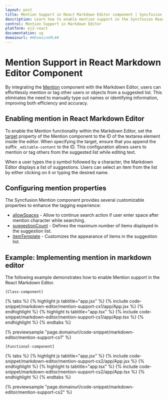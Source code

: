 ```yaml
---
layout: post
title: Mention Support in React Markdown Editor component | Syncfusion
description: Learn how to enable mention support in the Syncfusion React Markdown Editor component of Syncfusion Essential JS 2 and more.
control: Mention Support in Markdown Editor
platform: ej2-react
documentation: ug
domainurl: ##DomainURL##
---
```


# Mention Support in React Markdown Editor Component

By integrating the [Mention](https://ej2.syncfusion.com/react/documentation/mention/getting-started/) component with the Markdown Editor, users can effortlessly mention or tag other users or objects from a suggested list. This eliminates the need to manually type out names or identifying information, improving both efficiency and accuracy.

## Enabling mention in React Markdown Editor

To enable the Mention functionality within the Markdown Editor, set the [target](https://ej2.syncfusion.com/react/documentation/api/mention/#target)  property of the Mention component to the ID of the textarea element inside the editor. When specifying the target, ensure that you append the suffix `_editable-content` to the ID. This configuration allows users to mention or tag others from the suggested list while editing text.

When a user types the `@` symbol followed by a character, the Markdown Editor displays a list of suggestions. Users can select an item from the list by either clicking on it or typing the desired name.

## Configuring mention properties

The Syncfusion Mention component provides several customizable properties to enhance the tagging experience:

* [allowSpaces](https://ej2.syncfusion.com/react/documentation/api/mention/#allowspaces) - Allow to continue search action if user enter space after mention character while searching.
* [suggestionCount](https://ej2.syncfusion.com/react/documentation/api/mention/#suggestioncount) - Defines the maximum number of items displayed in the suggestion list.
* [itemTemplate](https://ej2.syncfusion.com/react/documentation/api/mention/#itemtemplate) - Customizes the appearance of items in the suggestion list.

## Example: Implementing mention in markdown editor

The following example demonstrates how to enable Mention support in the React Markdown Editor.

`[Class-component]`

{% tabs %}
{% highlight js tabtitle="app.jsx" %}
{% include code-snippet/markdown-editor/mention-support-cs1/app/App.jsx %}
{% endhighlight %}
{% highlight ts tabtitle="app.tsx" %}
{% include code-snippet/markdown-editor/mention-support-cs1/app/App.tsx %}
{% endhighlight %}
{% endtabs %}

 {% previewsample "page.domainurl/code-snippet/markdown-editor/mention-support-cs1" %}

`[Functional-component]`

{% tabs %}
{% highlight js tabtitle="app.jsx" %}
{% include code-snippet/markdown-editor/mention-support-cs2/app/App.jsx %}
{% endhighlight %}
{% highlight ts tabtitle="app.tsx" %}
{% include code-snippet/markdown-editor/mention-support-cs2/app/App.tsx %}
{% endhighlight %}
{% endtabs %}

 {% previewsample "page.domainurl/code-snippet/markdown-editor/mention-support-cs2" %}